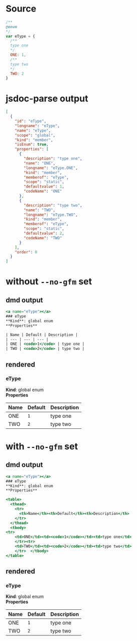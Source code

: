 # Source
```js
/**
@enum
*/
var eType = {
  /**
  type one
  */
  ONE: 1,
  /**
  type two
  */
  TWO: 2
}

```

# jsdoc-parse output
```json
[
  {
    "id": "eType",
    "longname": "eType",
    "name": "eType",
    "scope": "global",
    "kind": "member",
    "isEnum": true,
    "properties": [
      {
        "description": "type one",
        "name": "ONE",
        "longname": "eType.ONE",
        "kind": "member",
        "memberof": "eType",
        "scope": "static",
        "defaultvalue": 1,
        "codeName": "ONE"
      },
      {
        "description": "type two",
        "name": "TWO",
        "longname": "eType.TWO",
        "kind": "member",
        "memberof": "eType",
        "scope": "static",
        "defaultvalue": 2,
        "codeName": "TWO"
      }
    ],
    "order": 0
  }
]
```

# without `--no-gfm` set

## dmd output
```hbs
<a name="eType"></a>
### eType
**Kind**: global enum  
**Properties**

| Name | Default | Description |
| --- | --- | --- |
| ONE | <code>1</code> | type one |
| TWO | <code>2</code> | type two |


```

## rendered
<a name="eType"></a>
### eType
**Kind**: global enum  
**Properties**

| Name | Default | Description |
| --- | --- | --- |
| ONE | <code>1</code> | type one |
| TWO | <code>2</code> | type two |




# with `--no-gfm` set
## dmd output
```hbs
<a name="eType"></a>
### eType
**Kind**: global enum  
**Properties**

<table>
  <thead>
    <tr>
      <th>Name</th><th>Default</th><th>Description</th>
    </tr>
  </thead>
  <tbody>
<tr>
    <td>ONE</td><td><code>1</code></td><td>type one</td>
    </tr><tr>
    <td>TWO</td><td><code>2</code></td><td>type two</td>
    </tr>  </tbody>
</table>


```

## rendered
<a name="eType"></a>
### eType
**Kind**: global enum  
**Properties**

<table>
  <thead>
    <tr>
      <th>Name</th><th>Default</th><th>Description</th>
    </tr>
  </thead>
  <tbody>
<tr>
    <td>ONE</td><td><code>1</code></td><td>type one</td>
    </tr><tr>
    <td>TWO</td><td><code>2</code></td><td>type two</td>
    </tr>  </tbody>
</table>


